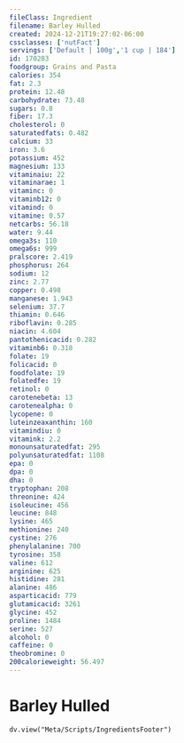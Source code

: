 ```yaml
---
fileClass: Ingredient
filename: Barley Hulled
created: 2024-12-21T19:27:02-06:00
cssclasses: ['nutFact']
servings: ['Default | 100g','1 cup | 184']
id: 170283
foodgroup: Grains and Pasta
calories: 354
fat: 2.3
protein: 12.48
carbohydrate: 73.48
sugars: 0.8
fiber: 17.3
cholesterol: 0
saturatedfats: 0.482
calcium: 33
iron: 3.6
potassium: 452
magnesium: 133
vitaminaiu: 22
vitaminarae: 1
vitaminc: 0
vitaminb12: 0
vitamind: 0
vitamine: 0.57
netcarbs: 56.18
water: 9.44
omega3s: 110
omega6s: 999
pralscore: 2.419
phosphorus: 264
sodium: 12
zinc: 2.77
copper: 0.498
manganese: 1.943
selenium: 37.7
thiamin: 0.646
riboflavin: 0.285
niacin: 4.604
pantothenicacid: 0.282
vitaminb6: 0.318
folate: 19
folicacid: 0
foodfolate: 19
folatedfe: 19
retinol: 0
carotenebeta: 13
carotenealpha: 0
lycopene: 0
luteinzeaxanthin: 160
vitamindiu: 0
vitamink: 2.2
monounsaturatedfat: 295
polyunsaturatedfat: 1108
epa: 0
dpa: 0
dha: 0
tryptophan: 208
threonine: 424
isoleucine: 456
leucine: 848
lysine: 465
methionine: 240
cystine: 276
phenylalanine: 700
tyrosine: 358
valine: 612
arginine: 625
histidine: 281
alanine: 486
asparticacid: 779
glutamicacid: 3261
glycine: 452
proline: 1484
serine: 527
alcohol: 0
caffeine: 0
theobromine: 0
200calorieweight: 56.497
---
```


# Barley Hulled

```dataviewjs
dv.view("Meta/Scripts/IngredientsFooter")
```
